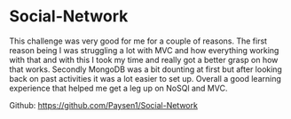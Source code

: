 # Social-Network

This challenge was very good for me for a couple of reasons.  The first reason being I was struggling a lot with MVC and how everything working with that and with this I took my time and really got a better grasp on how that works. Secondly MongoDB was a bit dounting at first but after looking back on past activities it was a lot easier to set up. Overall a good learning experience that helped me get a leg up on NoSQl and MVC.

Github: https://github.com/Paysen1/Social-Network 